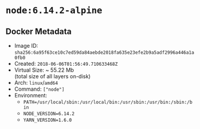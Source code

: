 # `node:6.14.2-alpine`

## Docker Metadata

- Image ID: `sha256:6a95f63ce10c7ed59da84aebde2018fa635e23efe2b9a5adf2996a446a1a0fb0`
- Created: `2018-06-06T01:56:49.710633468Z`
- Virtual Size: ~ 55.22 Mb  
  (total size of all layers on-disk)
- Arch: `linux`/`amd64`
- Command: `["node"]`
- Environment:
  - `PATH=/usr/local/sbin:/usr/local/bin:/usr/sbin:/usr/bin:/sbin:/bin`
  - `NODE_VERSION=6.14.2`
  - `YARN_VERSION=1.6.0`
